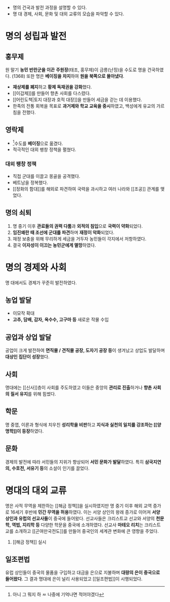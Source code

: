 * 명의 건국과 발전 과정을 설명할 수 있다.
* 명 대 경제, 사회, 문화 및 대외 교류의 모습을 파악할 수 있다.
# 명의 성립과 발전
## 홍무제
원 말기 **농민 반란군을 이끈** **주원장**(태조, 홍무제)이 금릉(난징)을 수도로 명을 건국하였다. (1368)
또한 명은 **베이징을 차지**하여 **원을 북쪽으로 몰아냈다**.
* **재상제를 폐지**하고 **황제 독재권을 강화**했다.
* [[이갑제]]를 만들어 향촌 사회를 다스렸다.
* [[어린도책|토지 대장과 호적 대장]]을 만들어 세금을 걷는 데 이용했다.
* 한족의 전통 회복을 목표로 **과거제와 학교 교육을 중시**하였고, 백성에게 유교의 가르침을 전했다.
## 영락제
* [^1]수도를 **베이징**으로 옮겼다.
* 적극적인 대외 팽창 정책을 펼쳤다.
### 대외 팽창 정책
* 직접 군대를 이끌고 몽골을 공격했다.
* 베트남을 정복했다.
* [[정화의 함대]]를 해외로 파견하여 국력을 과시하고 여러 나라와 [[조공]] 관계를 맺었다.
## 명의 쇠퇴
1. 명 중기 이후 **관료들의 권력 다툼**과 **외적의 침입**으로 **국력이 약화**되었다.
2. **임진왜란 때 조선에 군대를 파견**하며 **재정이 악화**되었다.
3. 재정 보충을 위해 무리하게 세금을 거두자 농민들이 각지에서 저항하였다.
4. 결국 **이자성이 이끄는 농민군에게 멸망**하였다.
# 명의 경제와 사회
명 대에서도 경제가 꾸준히 발전하였다.
## 농업 발달
* 이모작 확대
* **고추, 담배, 감자, 옥수수, 고구마 등** 새로운 작물 수입
## 공업과 상업 발달
공업이 크게 발전하여 **면직물 / 견직물 공장, 도자기 공장 등**이 생겨났고 상업도 발달하며 **대상인 집단이 성장**했다.
## 사회
명대에는 [[신사]]층이 사회를 주도하였고 이들은 중앙의 **관리로 진출**하거나 **향촌 사회의 질서 유지**를 위해 힘썼다.
## 학문
명 중엽, 이론과 형식에 치우친 **성리학을 비판**하고 **지식과 실천의 일치를 강조하는 [[양명학]]이 등장**하였다.
## 문화
경제의 발전에 따라 서민들의 지위가 향상되어 **서민 문화가 발달**하였다.
특히 **삼국지연의, 수호전, 서유기 등**의 소설이 인기를 끌었다.
# 명대의 대외 교류
명은 사적 무역을 제한하는 [[해금 정책]]을 실시하였지만 명 중기 이후 해외 교역 증가로 16세기 후반에 **민간 무역을 허용**하였다. 이는 서양 상인의 왕래 증가로 이어져 **서양 상인과 유럽의 선교사들**이 중국에 들어왔다. 선교사들은 크리스트교 선교와 서양의 **천문학, 역법, 지리학 등** 다양한 학문을 중국에 소개하였다. 선교사 **마테오 리치**는 크리스트교를 소개하고 [[곤여만국전도]]를 만들어 중국인의 세계관 변화에 큰 영향을 주었다.
1. [[해금 정책]] 실시
## 일조편법
유럽 상인들이 중국의 물품을 구입하고 대금을 은으로 지불하며 **대량의 은이 중국으로 들어왔다**.
그 결과 명대에 은이 널리 사용되었고 [[일조편법]]이 시행되었다.

[^1]: 아니 그 뭐지 하 ㅆ 나중에 기억나면 적어야겠다
